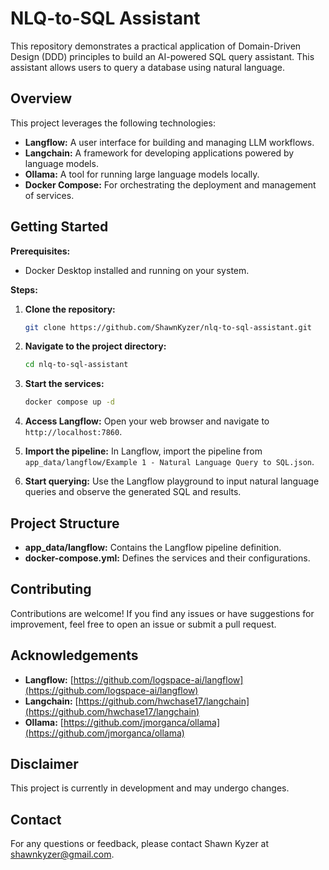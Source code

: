 # NLQ-to-SQL Assistant

This repository demonstrates a practical application of Domain-Driven Design (DDD) principles to build an AI-powered SQL query assistant. This assistant allows users to query a database using natural language.

## Overview

This project leverages the following technologies:

* **Langflow:** A user interface for building and managing LLM workflows.
* **Langchain:** A framework for developing applications powered by language models.
* **Ollama:** A tool for running large language models locally.
* **Docker Compose:** For orchestrating the deployment and management of services.

## Getting Started

**Prerequisites:**

* Docker Desktop installed and running on your system.

**Steps:**

1. **Clone the repository:**
   ```bash
   git clone https://github.com/ShawnKyzer/nlq-to-sql-assistant.git
   ```

2. **Navigate to the project directory:**
   ```bash
   cd nlq-to-sql-assistant
   ```

3. **Start the services:**
   ```bash
   docker compose up -d
   ```

4. **Access Langflow:**
   Open your web browser and navigate to `http://localhost:7860`.

5. **Import the pipeline:**
   In Langflow, import the pipeline from `app_data/langflow/Example 1 - Natural Language Query to SQL.json`.

6. **Start querying:**
   Use the Langflow playground to input natural language queries and observe the generated SQL and results.

## Project Structure

* **app_data/langflow:** Contains the Langflow pipeline definition.
* **docker-compose.yml:** Defines the services and their configurations.

## Contributing

Contributions are welcome! If you find any issues or have suggestions for improvement, feel free to open an issue or submit a pull request.


## Acknowledgements

* **Langflow:** [https://github.com/logspace-ai/langflow](https://github.com/logspace-ai/langflow)
* **Langchain:** [https://github.com/hwchase17/langchain](https://github.com/hwchase17/langchain)
* **Ollama:** [https://github.com/jmorganca/ollama](https://github.com/jmorganca/ollama)

## Disclaimer

This project is currently in development and may undergo changes.

## Contact

For any questions or feedback, please contact Shawn Kyzer at [shawnkyzer@gmail.com](mailto:shawnkyzer@gmail.com).